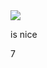 

<style color="blue">Personal site</style>
<img src="https://upload.wikimedia.org/wikipedia/commons/thumb/9/9e/Penguins_walking_-Moltke_Harbour,_South_Georgia,_British_overseas_territory,_UK-8.jpg/220px-Penguins_walking_-Moltke_Harbour,_South_Georgia,_British_overseas_territory,_UK-8.jpg">

is nice

7
